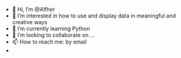 - 👋 Hi, I’m @Alfher
- 👀 I’m interested in how to use and display data in meaningful and creative ways
- 🌱 I’m currently learning Python
- 💞️ I’m looking to collaborate on ...
- 📫 How to reach me: by email
- 
<!---
Alfher/Alfher is a ✨ special ✨ repository because its `README.md` (this file) appears on your GitHub profile.
You can click the Preview link to take a look at your changes.
--->
